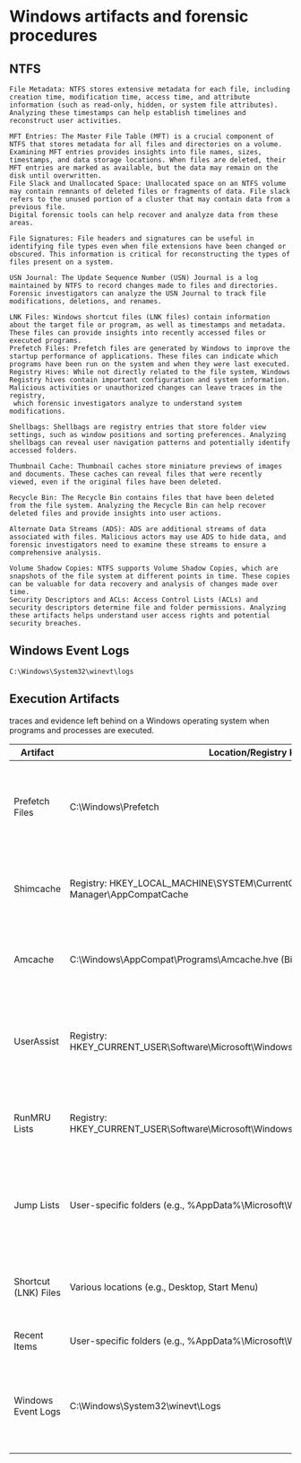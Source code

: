 # Windows artifacts and forensic procedures
## NTFS

```
File Metadata: NTFS stores extensive metadata for each file, including creation time, modification time, access time, and attribute information (such as read-only, hidden, or system file attributes).
Analyzing these timestamps can help establish timelines and reconstruct user activities.

MFT Entries: The Master File Table (MFT) is a crucial component of NTFS that stores metadata for all files and directories on a volume. Examining MFT entries provides insights into file names, sizes,
timestamps, and data storage locations. When files are deleted, their MFT entries are marked as available, but the data may remain on the disk until overwritten.
File Slack and Unallocated Space: Unallocated space on an NTFS volume may contain remnants of deleted files or fragments of data. File slack refers to the unused portion of a cluster that may contain data from a previous file.
Digital forensic tools can help recover and analyze data from these areas.

File Signatures: File headers and signatures can be useful in identifying file types even when file extensions have been changed or obscured. This information is critical for reconstructing the types of files present on a system.

USN Journal: The Update Sequence Number (USN) Journal is a log maintained by NTFS to record changes made to files and directories. Forensic investigators can analyze the USN Journal to track file modifications, deletions, and renames.

LNK Files: Windows shortcut files (LNK files) contain information about the target file or program, as well as timestamps and metadata. These files can provide insights into recently accessed files or executed programs.
Prefetch Files: Prefetch files are generated by Windows to improve the startup performance of applications. These files can indicate which programs have been run on the system and when they were last executed.
Registry Hives: While not directly related to the file system, Windows Registry hives contain important configuration and system information. Malicious activities or unauthorized changes can leave traces in the registry,
 which forensic investigators analyze to understand system modifications.

Shellbags: Shellbags are registry entries that store folder view settings, such as window positions and sorting preferences. Analyzing shellbags can reveal user navigation patterns and potentially identify accessed folders.

Thumbnail Cache: Thumbnail caches store miniature previews of images and documents. These caches can reveal files that were recently viewed, even if the original files have been deleted.

Recycle Bin: The Recycle Bin contains files that have been deleted from the file system. Analyzing the Recycle Bin can help recover deleted files and provide insights into user actions.

Alternate Data Streams (ADS): ADS are additional streams of data associated with files. Malicious actors may use ADS to hide data, and forensic investigators need to examine these streams to ensure a comprehensive analysis.

Volume Shadow Copies: NTFS supports Volume Shadow Copies, which are snapshots of the file system at different points in time. These copies can be valuable for data recovery and analysis of changes made over time.
Security Descriptors and ACLs: Access Control Lists (ACLs) and security descriptors determine file and folder permissions. Analyzing these artifacts helps understand user access rights and potential security breaches.
```

## Windows Event Logs
```
C:\Windows\System32\winevt\logs
```

## Execution Artifacts
traces and evidence left behind on a Windows operating system when programs and processes are executed.

| Artifact             | Location/Registry Key                                      | Data Stored                                            |
|----------------------|------------------------------------------------------------|--------------------------------------------------------|
| Prefetch Files       | C:\Windows\Prefetch                                       | Metadata about executed applications (file paths, timestamps, execution count)   |
| Shimcache            | Registry: HKEY_LOCAL_MACHINE\SYSTEM\CurrentControlSet\Control\Session Manager\AppCompatCache | Program execution details (file paths, timestamps, flags) |
| Amcache              | C:\Windows\AppCompat\Programs\Amcache.hve (Binary Registry Hive) | Application details (file paths, sizes, digital signatures, timestamps)  |
| UserAssist           | Registry: HKEY_CURRENT_USER\Software\Microsoft\Windows\CurrentVersion\Explorer\UserAssist | Executed program details (application names, execution counts, timestamps) |
| RunMRU Lists         | Registry: HKEY_CURRENT_USER\Software\Microsoft\Windows\CurrentVersion\Explorer\RunMRU | Recently executed programs and their command lines |
| Jump Lists           | User-specific folders (e.g., %AppData%\Microsoft\Windows\Recent) | Recently accessed files, folders, and tasks associated with applications |
| Shortcut (LNK) Files | Various locations (e.g., Desktop, Start Menu) | Target executable, file paths, timestamps, user interactions |
| Recent Items         | User-specific folders (e.g., %AppData%\Microsoft\Windows\Recent) | Recently accessed files |
| Windows Event Logs   | C:\Windows\System32\winevt\Logs | Various event logs containing process creation, termination, and other events |
















